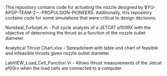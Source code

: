This repository contains code for actuating the nozzle designed by BYU-APOP-TEAM-2---PROPULSION-PIONEERS.
Additionally, this repository contains code for some simulations that were critical to design decisions.

Nonideal_Turbojet.m - Full cycle analysis of a JETCAT p100RX with the objective of determining the thrust as a function of the nozzle outlet diameter.

Analytical Thrust Chart.xlsx - Spreadsheet with table and chart of feasible and infeasible thrusts given nozzle outlet diameter.

LabVIEW_Load_Cell_Function.Vi - Allows thrust measurements of the Jetcat p100rx when the load cells are connected to a computer.
